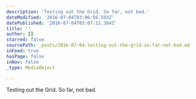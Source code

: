 ```yaml
---
description: 'Testing out the Grid. So far, not bad.'
dateModified: '2016-07-04T03:06:56.503Z'
datePublished: '2016-07-04T03:07:11.364Z'
title: ''
author: []
starred: false
sourcePath: _posts/2016-07-04-testing-out-the-grid-so-far-not-bad.md
inFeed: true
hasPage: false
inNav: false
_type: MediaObject

---
```

Testing out the Grid. So far, not bad.